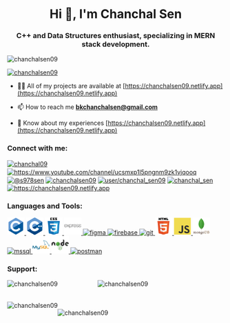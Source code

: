 <h1 align="center">Hi 👋, I'm Chanchal Sen</h1>
<h3 align="center">C++ and Data Structures enthusiast, specializing in MERN stack development.</h3>

<p align="left"> <img src="https://komarev.com/ghpvc/?username=chanchalsen09&label=Profile%20views&color=0e75b6&style=flat" alt="chanchalsen09" /> </p>

<p align="left"> <a href="https://github.com/ryo-ma/github-profile-trophy"><img src="https://github-profile-trophy.vercel.app/?username=chanchalsen09" alt="chanchalsen09" /></a> </p>

- 👨‍💻 All of my projects are available at [https://chanchalsen09.netlify.app](https://chanchalsen09.netlify.app)

- 📫 How to reach me **bkchanchalsen@gmail.com**

- 📄 Know about my experiences [https://chanchalsen09.netlify.app](https://chanchalsen09.netlify.app)

<h3 align="left">Connect with me:</h3>
<p align="left">
<a href="https://linkedin.com/in/chanchal09" target="blank"><img align="center" src="https://raw.githubusercontent.com/rahuldkjain/github-profile-readme-generator/master/src/images/icons/Social/linked-in-alt.svg" alt="chanchal09" height="30" width="40" /></a>
<a href="https://www.youtube.com/c/https://www.youtube.com/channel/ucsmxp1l5pngnm9zk1vjqooq" target="blank"><img align="center" src="https://raw.githubusercontent.com/rahuldkjain/github-profile-readme-generator/master/src/images/icons/Social/youtube.svg" alt="https://www.youtube.com/channel/ucsmxp1l5pngnm9zk1vjqooq" height="30" width="40" /></a>
<a href="https://www.hackerrank.com/@s978sen" target="blank"><img align="center" src="https://raw.githubusercontent.com/rahuldkjain/github-profile-readme-generator/master/src/images/icons/Social/hackerrank.svg" alt="@s978sen" height="30" width="40" /></a>
<a href="https://www.leetcode.com/chanchalsen09" target="blank"><img align="center" src="https://raw.githubusercontent.com/rahuldkjain/github-profile-readme-generator/master/src/images/icons/Social/leet-code.svg" alt="chanchalsen09" height="30" width="40" /></a>
<a href="https://auth.geeksforgeeks.org/user/user/chanchal_sen09" target="blank"><img align="center" src="https://raw.githubusercontent.com/rahuldkjain/github-profile-readme-generator/master/src/images/icons/Social/geeks-for-geeks.svg" alt="user/chanchal_sen09" height="30" width="40" /></a>
<a href="https://discord.gg/chanchal_sen" target="blank"><img align="center" src="https://raw.githubusercontent.com/rahuldkjain/github-profile-readme-generator/master/src/images/icons/Social/discord.svg" alt="chanchal_sen" height="30" width="40" /></a>
<a href="/https://chanchalsen09.netlify.app" target="blank"><img align="center" src="https://raw.githubusercontent.com/rahuldkjain/github-profile-readme-generator/master/src/images/icons/Social/rss.svg" alt="https://chanchalsen09.netlify.app" height="30" width="40" /></a>
</p>

<h3 align="left">Languages and Tools:</h3>
<p align="left"> <a href="https://www.cprogramming.com/" target="_blank" rel="noreferrer"> <img src="https://raw.githubusercontent.com/devicons/devicon/master/icons/c/c-original.svg" alt="c" width="40" height="40"/> </a> <a href="https://www.w3schools.com/cpp/" target="_blank" rel="noreferrer"> <img src="https://raw.githubusercontent.com/devicons/devicon/master/icons/cplusplus/cplusplus-original.svg" alt="cplusplus" width="40" height="40"/> </a> <a href="https://www.w3schools.com/css/" target="_blank" rel="noreferrer"> <img src="https://raw.githubusercontent.com/devicons/devicon/master/icons/css3/css3-original-wordmark.svg" alt="css3" width="40" height="40"/> </a> <a href="https://expressjs.com" target="_blank" rel="noreferrer"> <img src="https://raw.githubusercontent.com/devicons/devicon/master/icons/express/express-original-wordmark.svg" alt="express" width="40" height="40"/> </a> <a href="https://www.figma.com/" target="_blank" rel="noreferrer"> <img src="https://www.vectorlogo.zone/logos/figma/figma-icon.svg" alt="figma" width="40" height="40"/> </a> <a href="https://firebase.google.com/" target="_blank" rel="noreferrer"> <img src="https://www.vectorlogo.zone/logos/firebase/firebase-icon.svg" alt="firebase" width="40" height="40"/> </a> <a href="https://git-scm.com/" target="_blank" rel="noreferrer"> <img src="https://www.vectorlogo.zone/logos/git-scm/git-scm-icon.svg" alt="git" width="40" height="40"/> </a> <a href="https://www.w3.org/html/" target="_blank" rel="noreferrer"> <img src="https://raw.githubusercontent.com/devicons/devicon/master/icons/html5/html5-original-wordmark.svg" alt="html5" width="40" height="40"/> </a> <a href="https://developer.mozilla.org/en-US/docs/Web/JavaScript" target="_blank" rel="noreferrer"> <img src="https://raw.githubusercontent.com/devicons/devicon/master/icons/javascript/javascript-original.svg" alt="javascript" width="40" height="40"/> </a> <a href="https://www.mongodb.com/" target="_blank" rel="noreferrer"> <img src="https://raw.githubusercontent.com/devicons/devicon/master/icons/mongodb/mongodb-original-wordmark.svg" alt="mongodb" width="40" height="40"/> </a> <a href="https://www.microsoft.com/en-us/sql-server" target="_blank" rel="noreferrer"> <img src="https://www.svgrepo.com/show/303229/microsoft-sql-server-logo.svg" alt="mssql" width="40" height="40"/> </a> <a href="https://www.mysql.com/" target="_blank" rel="noreferrer"> <img src="https://raw.githubusercontent.com/devicons/devicon/master/icons/mysql/mysql-original-wordmark.svg" alt="mysql" width="40" height="40"/> </a> <a href="https://nodejs.org" target="_blank" rel="noreferrer"> <img src="https://raw.githubusercontent.com/devicons/devicon/master/icons/nodejs/nodejs-original-wordmark.svg" alt="nodejs" width="40" height="40"/> </a> <a href="https://postman.com" target="_blank" rel="noreferrer"> <img src="https://www.vectorlogo.zone/logos/getpostman/getpostman-icon.svg" alt="postman" width="40" height="40"/> </a> </p>

<h3 align="left">Support:</h3>
<p><a href="https://www.buymeacoffee.com/chanchalsen09"> <img align="left" src="https://cdn.buymeacoffee.com/buttons/v2/default-yellow.png" height="50" width="210" alt="chanchalsen09" /></a><a href="https://ko-fi.com/chanchalsen09"> <img align="left" src="https://cdn.ko-fi.com/cdn/kofi3.png?v=3" height="50" width="210" alt="chanchalsen09" /></a></p><br><br>

<p><img align="left" src="https://github-readme-stats.vercel.app/api/top-langs?username=chanchalsen09&show_icons=true&locale=en&layout=compact" alt="chanchalsen09" /></p>

<p>&nbsp;<img align="center" src="https://github-readme-stats.vercel.app/api?username=chanchalsen09&show_icons=true&locale=en" alt="chanchalsen09" /></p>
